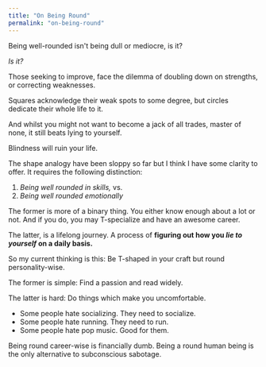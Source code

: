 ```yaml
---
title: "On Being Round"
permalink: "on-being-round"
---
```


Being well-rounded isn't being dull or mediocre, is it?

*Is it?*

Those seeking to improve, face the dilemma of doubling down on strengths, or correcting weaknesses.

Squares acknowledge their weak spots to some degree, but circles dedicate their whole life to it.

And whilst you might not want to become a jack of all trades, master of none, it still beats lying to yourself.

Blindness will ruin your life.

The shape analogy have been sloppy so far but I think I have some clarity to offer. It requires the following distinction:

1. *Being well rounded in skills,* vs.
2. *Being well rounded emotionally*

The former is more of a binary thing. You either know enough about a lot or not. And if you do, you may T-specialize and have an awesome career.

The latter, is a lifelong journey. A process of **figuring out how you *lie to yourself* on a daily basis.**

So my current thinking is this: Be T-shaped in your craft but round personality-wise.

The former is simple: Find a passion and read widely.

The latter is hard: Do things which make you uncomfortable.

* Some people hate socializing. They need to socialize.
* Some people hate running. They need to run.
* Some people hate pop music. Good for them.

Being round career-wise is financially dumb. Being a round human being is the only alternative to subconscious sabotage.
